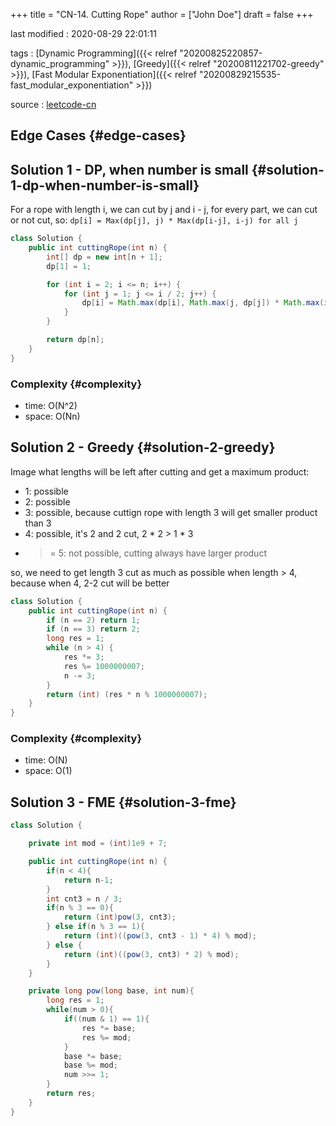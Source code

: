 +++
title = "CN-14. Cutting Rope"
author = ["John Doe"]
draft = false
+++

last modified
: 2020-08-29 22:01:11


tags
: [Dynamic Programming]({{< relref "20200825220857-dynamic_programming" >}}), [Greedy]({{< relref "20200811221702-greedy" >}}), [Fast Modular Exponentiation]({{< relref "20200829215535-fast_modular_exponentiation" >}})

source
: [leetcode-cn](https://leetcode-cn.com/problems/jian-sheng-zi-lcof/)


## Edge Cases {#edge-cases}


## Solution 1 - DP, when number is small {#solution-1-dp-when-number-is-small}

For a rope with length i, we can cut by j and i - j, for every part, we can cut or not cut, so:
`dp[i] = Max(dp[j], j) * Max(dp[i-j], i-j) for all j`

```java
class Solution {
    public int cuttingRope(int n) {
        int[] dp = new int[n + 1];
        dp[1] = 1;

        for (int i = 2; i <= n; i++) {
            for (int j = 1; j <= i / 2; j++) {
                dp[i] = Math.max(dp[i], Math.max(j, dp[j]) * Math.max(i - j, dp[i - j]));
            }
        }

        return dp[n];
    }
}
```


### Complexity {#complexity}

-   time: O(N^2)
-   space: O(Nn)


## Solution 2 - Greedy {#solution-2-greedy}

Image what lengths will be left after cutting and get a maximum product:

-   1: possible
-   2: possible
-   3: possible, because cuttign rope with length 3 will get smaller product than 3
-   4: possible, it's 2 and 2 cut, 2 \* 2 > 1 \* 3
-   >= 5: not possible, cutting always have larger product

so, we need to get length 3 cut as much as possible when length > 4, because when 4, 2-2 cut will be better

```java
class Solution {
    public int cuttingRope(int n) {
        if (n == 2) return 1;
        if (n == 3) return 2;
        long res = 1;
        while (n > 4) {
            res *= 3;
            res %= 1000000007;
            n -= 3;
        }
        return (int) (res * n % 1000000007);
    }
}
```


### Complexity {#complexity}

-   time: O(N)
-   space: O(1)


## Solution 3 - FME {#solution-3-fme}

```java
class Solution {

    private int mod = (int)1e9 + 7;

    public int cuttingRope(int n) {
        if(n < 4){
            return n-1;
        }
        int cnt3 = n / 3;
        if(n % 3 == 0){
            return (int)pow(3, cnt3);
        } else if(n % 3 == 1){
            return (int)((pow(3, cnt3 - 1) * 4) % mod);
        } else {
            return (int)((pow(3, cnt3) * 2) % mod);
        }
    }

    private long pow(long base, int num){
        long res = 1;
        while(num > 0){
            if((num & 1) == 1){
                res *= base;
                res %= mod;
            }
            base *= base;
            base %= mod;
            num >>= 1;
        }
        return res;
    }
}
```

